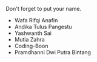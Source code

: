 Don't forget to put your name.

- Wafa Rifqi Anafin
- Andika Tulus Pangestu 
- Yashwanth Sai
- Mutia Zahra
- Coding-Boon
- Pramdhanni Dwi Putra Bintang
